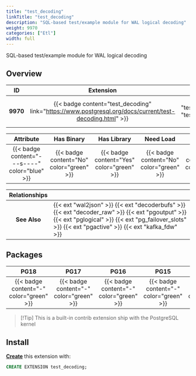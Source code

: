 ```yaml
---
title: "test_decoding"
linkTitle: "test_decoding"
description: "SQL-based test/example module for WAL logical decoding"
weight: 9970
categories: ["Etl"]
width: full
---
```


SQL-based test/example module for WAL logical decoding

## Overview

|    ID    | Extension |  Package   | Version |        Category        |           License            |       Language       |
|:--------:|:---------:|:----------:|:-------:|:----------------------:|:----------------------------:|:--------------------:|
| **9970** | {{< badge content="test_decoding" link="https://www.postgresql.org/docs/current/test-decoding.html" >}} | {{< ext "test_decoding" "test_decoding" >}} | `-` | {{< category "ETL" >}} | {{< license "PostgreSQL" >}} | {{< language "C" >}} |


|  Attribute | Has Binary | Has Library | Need Load | Has DDL | Relocatable | Trusted |
|:----------:|:----------:|:-----------:|:---------:|:-------:|:-----------:|:-------:|
| {{< badge content="---s----" color="blue" >}} | {{< badge content="No" color="green" >}} | {{< badge content="Yes" color="green" >}} | {{< badge content="No" color="green" >}} | {{< badge content="No" color="green" >}} | {{< badge content="no" color="red" >}} | {{< badge content="no" color="red" >}} |


| **Relationships** |   |
|:-----------------:|:----|
|   **See Also**    | {{< ext "wal2json" >}} {{< ext "decoderbufs" >}} {{< ext "decoder_raw" >}} {{< ext "pgoutput" >}} {{< ext "pglogical" >}} {{< ext "pg_failover_slots" >}} {{< ext "pgactive" >}} {{< ext "kafka_fdw" >}} |


## Packages

| **PG18** | **PG17** | **PG16** | **PG15** | **PG14** |
|:--------:|:--------:|:--------:|:--------:|:--------:|
| {{< badge content="-" color="green" >}} | {{< badge content="-" color="green" >}} | {{< badge content="-" color="green" >}} | {{< badge content="-" color="green" >}} | {{< badge content="-" color="green" >}} |

> [!Tip] This is a built-in contrib extension ship with the PostgreSQL kernel


## Install

[**Create**](https://ext.pgsty.com/usage/create) this extension with:

```sql
CREATE EXTENSION test_decoding;
```
